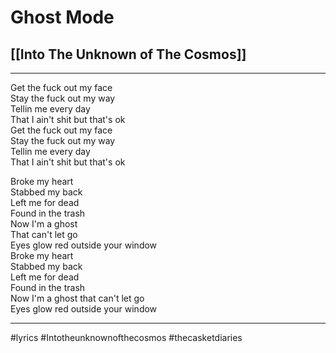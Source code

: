 # Ghost Mode

## [[Into The Unknown of The Cosmos]]

---

Get the fuck out my face  
Stay the fuck out my way  
Tellin me every day  
That I ain't shit but that's ok  
Get the fuck out my face  
Stay the fuck out my way  
Tellin me every day  
That I ain't shit but that's ok

Broke my heart  
Stabbed my back  
Left me for dead  
Found in the trash  
Now I'm a ghost  
That can't let go  
Eyes glow red outside your window  
Broke my heart  
Stabbed my back  
Left me for dead  
Found in the trash  
Now I'm a ghost that can't let go  
Eyes glow red outside your window

---

#lyrics #Intotheunknownofthecosmos #thecasketdiaries
